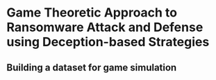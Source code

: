 # Game Theoretic Approach to Ransomware Attack and Defense using Deception-based Strategies
## Building a dataset for game simulation

